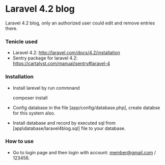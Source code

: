 # Laravel 4.2 blog

Laravel 4.2 blog, only an authorized user could edit and remove entries there.

### Tenicle used
- Laravel 4.2: http://laravel.com/docs/4.2/installation 
- Sentry package for laravel 4.2: https://cartalyst.com/manual/sentry#laravel-4

### Installation

- Install larevel by run commnand

    composer install

- Config database in the file [app/config/database.php], create databse for this system also.

- Install database and record by executed sql from [app\database/laravel4blog.sql] file to your database.

### How to use

- Go to login page and then login with account: member@gmail.com / 123456.
